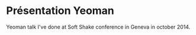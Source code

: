 Présentation Yeoman
===================

Yeoman talk I've done at Soft Shake conference in Geneva in october 2014.
